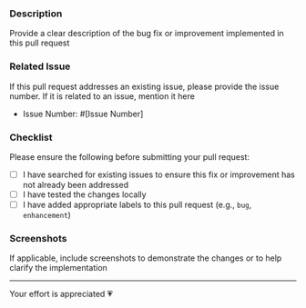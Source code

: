 ### Description

Provide a clear description of the bug fix or improvement implemented in this pull
request

### Related Issue

If this pull request addresses an existing issue, please provide the issue number. If it is related
to an issue, mention it here

- Issue Number: #[Issue Number]

### Checklist

Please ensure the following before submitting your pull request:

- [ ] I have searched for existing issues to ensure this fix or improvement has not already been
  addressed
- [ ] I have tested the changes locally
- [ ] I have added appropriate labels to this pull request (e.g., `bug`, `enhancement`)

### Screenshots

If applicable, include screenshots to demonstrate the changes or to help clarify the implementation

---

Your effort is appreciated 💗
